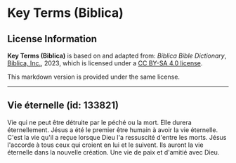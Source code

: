 # Key Terms (Biblica)

## License Information

**Key Terms (Biblica)** is based on and adapted from: _Biblica Bible Dictionary_, [Biblica, Inc.](https://www.biblica.com/), 2023, which is licensed under a [CC BY-SA 4.0 license](https://creativecommons.org/licenses/by-sa/4.0/legalcode.en).

This markdown version is provided under the same license.



--------------------------------

## Vie éternelle (id: 133821)

Vie qui ne peut être détruite par le péché ou la mort. Elle durera éternellement. Jésus a été le premier être humain à avoir la vie éternelle. C'est la vie qu'il a reçue lorsque Dieu l'a ressuscité d'entre les morts. Jésus l'accorde à tous ceux qui croient en lui et le suivent. Ils auront la vie éternelle dans la nouvelle création. Une vie de paix et d'amitié avec Dieu.


